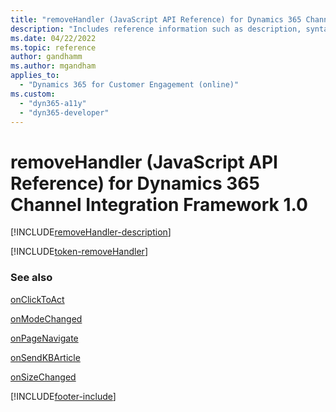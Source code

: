```yaml
---
title: "removeHandler (JavaScript API Reference) for Dynamics 365 Channel Integration Framework 1.0 | MicrosoftDocs"
description: "Includes reference information such as description, syntax, and parameters for the removeHandler method in JavaScript API Reference for Dynamics 365 Channel Integration Framework 1.0. "
ms.date: 04/22/2022
ms.topic: reference
author: gandhamm
ms.author: mgandham
applies_to: 
  - "Dynamics 365 for Customer Engagement (online)"
ms.custom: 
  - "dyn365-a11y"
  - "dyn365-developer"
---
```


# removeHandler (JavaScript API Reference) for Dynamics 365 Channel Integration Framework 1.0

[!INCLUDE[removeHandler-description](Includes/removeHandler-description.md)] 

[!INCLUDE[token-removeHandler](../../../../shared/token-removeHandler.md)]


### See also

[onClickToAct](../../../../v2/develop/reference/events/onclicktoact.md)

[onModeChanged](../../../../v2/develop/reference/events/onmodechanged.md)

[onPageNavigate](../../../../v2/develop/reference/events/onpagenavigate.md)

[onSendKBArticle](../../../../v2/develop/reference/events/onsendkbarticle.md)

[onSizeChanged](../../../../v2/develop/reference/events/onsizechanged.md)


[!INCLUDE[footer-include](../../../../../includes/footer-banner.md)]
